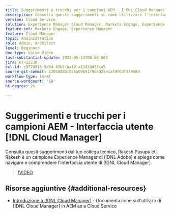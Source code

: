```yaml
---
title: Suggerimenti e trucchi per i campioni AEM - [!DNL Cloud Manager] UI
description: Consulta questi suggerimenti su come utilizzare l'interfaccia utente di  [!DNL Cloud Manager] dal campione ed esperto di AEM, Rakesh Pasupuleti.
version: Cloud Service
solution: Experience Manager Cloud Manager, Marketo Engage, Experience Manager
feature-set: Marketo Engage, Experience Manager
feature: Cloud Manager
topic: Administration
role: Admin, Architect
level: Beginner
doc-type: Value Video
last-substantial-update: 2023-05-11T00:00:00Z
jira: KT-13230
exl-id: c977d316-5e5d-43b9-ba10-a11433d33ca5
source-git-commit: 1205848b1985a99b91f9d4d25e1a79f0df379589
workflow-type: tm+mt
source-wordcount: '69'
ht-degree: 2%

---
```


# Suggerimenti e trucchi per i campioni AEM - Interfaccia utente [!DNL Cloud Manager]

Consulta questi suggerimenti dal tuo collega tecnico, Rakesh Pasupuleti. Rakesh è un campione Experience Manager di [!DNL Adobe] e spiega come navigare e comprendere l&#39;interfaccia utente di [!DNL Cloud Manager].

>[!VIDEO](https://video.tv.adobe.com/v/3419298?quality=12&learn=on)

## Risorse aggiuntive {#additional-resources}

* [Introduzione a [!DNL Cloud Manager]](https://experienceleague.adobe.com/docs/experience-manager-cloud-service/content/onboarding/concepts/cloud-manager-introduction.html) - Documentazione sull&#39;utilizzo di [!DNL Cloud Manager] in AEM as a Cloud Service
